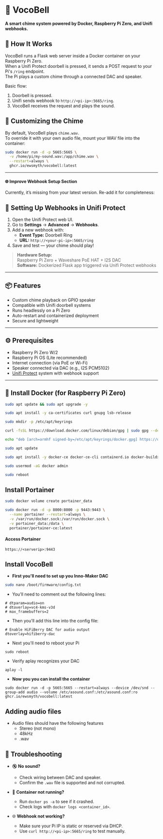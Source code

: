 # 🔔 VocoBell
**A smart chime system powered by Docker, Raspberry Pi Zero, and Unifi webhooks.**


## 🧠 How It Works

VocoBell runs a Flask web server inside a Docker container on your Raspberry Pi Zero.  
When a Unifi Protect doorbell is pressed, it sends a POST request to your Pi's `/ring` endpoint.  
The Pi plays a custom chime through a connected DAC and speaker.

Basic flow:

1. Doorbell is pressed.
2. Unifi sends webhook to `http://<pi-ip>:5665/ring`.
3. VocoBell receives the request and plays the sound.

## 🎵 Customizing the Chime

By default, VocoBell plays `chime.wav`.  
To override it with your own audio file, mount your WAV file into the container:

```bash
sudo docker run -d -p 5665:5665 \
  -v /home/pi/my-sound.wav:/app/chime.wav \
  --restart=always \
  ghcr.io/ewsmyth/vocobell:latest
```


---

#### 🌐 Improve Webhook Setup Section

Currently, it’s missing from your latest version. Re-add it for completeness:


## 🔄 Setting Up Webhooks in Unifi Protect

1. Open the Unifi Protect web UI.
2. Go to **Settings** → **Advanced** → **Webhooks**.
3. Add a new webhook with:
    - **Event Type:** Doorbell Ring
    - **URL:** `http://<your-pi-ip>:5665/ring`
4. Save and test — your chime should play!


> **Hardware Setup:**  
> Raspberry Pi Zero + Waveshare PoE HAT + I2S DAC  
> **Software:** Dockerized Flask app triggered via Unifi Protect webhooks

---

## 📦 Features

- Custom chime playback on GPIO speaker
- Compatible with Unifi doorbell systems
- Runs headlessly on a Pi Zero
- Auto-restart and containerized deployment
- Secure and lightweight

---

## ⚙️ Prerequisites

- Raspberry Pi Zero W/2
- Raspberry Pi OS (Lite recommended)
- Internet connection (via PoE or Wi-Fi)
- Speaker connected via DAC (e.g., I2S PCM5102)
- [Unifi Protect](https://ui.com) system with webhook support

---

## 🐳 Install Docker (for Raspberry Pi Zero)

```bash
sudo apt update && sudo apt upgrade -y
```
```bash
sudo apt install -y ca-certificates curl gnupg lsb-release
```
```bash
sudo mkdir -p /etc/apt/keyrings
```
```bash
curl -fsSL https://download.docker.com/linux/debian/gpg | sudo gpg --dearmor -o /etc/apt/keyrings/docker.gpg
```
```bash
echo "deb [arch=armhf signed-by=/etc/apt/keyrings/docker.gpg] https://download.docker.com/linux/debian $(lsb_release -cs) stable" | sudo tee /etc/apt/sources.list.d/docker.list > /dev/null
```
```bash
sudo apt update
```
```bash
sudo apt install -y docker-ce docker-ce-cli containerd.io docker-buildx-plugin docker-compose-plugin
```
```bash
sudo usermod -aG docker admin
```
```bash
sudo reboot
```
## Install Portainer
```bash
sudo docker volume create portainer_data
```
```bash
sudo docker run -d -p 8000:8000 -p 9443:9443 \
  --name portainer --restart=always \
  -v /var/run/docker.sock:/var/run/docker.sock \
  -v portainer_data:/data \
  portainer/portainer-ce:latest
```
#### Access Portainer
```
https://<serverip>:9443
```
## Install VocoBell

- **First you'll need to set up you Inno-Maker DAC**
```bash
sudo nano /boot/firmware/config.txt
```
  - You'll need to comment out the following lines:
  ```
  # dtparam=audio=on
  # dtoverlay=vc4-kms-v3d
  # max_framebuffers=2
  ```
  - Then you'll add this line into the config file:
  ```
  # Enable HiFiBerry DAC for audio output
  dtoverlay=hifiberry-dac
  ```
  - Next you'll need to reboot your Pi
  ```
  sudo reboot
  ```
  - Verify aplay recognizes your DAC
  ```
  aplay -l
  ```
- **Now you you can install the container**
```
sudo docker run -d -p 5665:5665 --restart=always --device /dev/snd --group-add audio --volume /etc/asound.conf:/etc/asound.conf:ro ghcr.io/ewsmyth/vocobell:latest
```

## Adding audio files
- Audio files should have the following features
  - Stereo (not mono)
  - 48kHz 
  - .wav

## 🧯 Troubleshooting

- 🔇 **No sound?**
  - Check wiring between DAC and speaker.
  - Confirm the `.wav` file is supported and not corrupted.

- 🔁 **Container not running?**
  - Run `docker ps -a` to see if it crashed.
  - Check logs with `docker logs <container_id>`.

- 🌐 **Webhook not working?**
  - Make sure your Pi IP is static or reserved via DHCP.
  - Use `curl http://<pi-ip>:5665/ring` to test manually.
